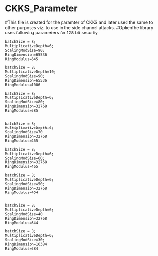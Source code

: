 # CKKS_Parameter
#This file is created for the paramter of CKKS and later used the same to other purposes viz. to use in the side channel attacks.
#Ophenfhe library uses following parameters for 128 bit security 

    batchSize = 8;
    MultiplicativeDepth=6;
    ScalingModSize=90;
    RingDimension=65536
    RingModulus=645

    batchSize = 8;
    MultiplicativeDepth=10;
    ScalingModSize=90;
    RingDimension=65536
    RingModulus=1006
    
    batchSize = 8;
    MultiplicativeDepth=6;
    ScalingModSize=80;
    RingDimension=32768
    RingModulus=585
    
    
    batchSize = 8;
    MultiplicativeDepth=6;
    ScalingModSize=70
    RingDimension=32768
    RingModulus=465
    
    batchSize = 8;
    MultiplicativeDepth=6;
    ScalingModSize=60;
    RingDimension=32768
    RingModulus=465
    
    batchSize = 8;
    MultiplicativeDepth=6;
    ScalingModSize=50;
    RingDimension=32768
    RingModulus=404
    
    
    batchSize = 8;
    MultiplicativeDepth=6;
    ScalingModSize=40
    RingDimension=32768
    RingModulus=344
    
    batchSize = 8;
    MultiplicativeDepth=6;
    ScalingModSize=30;
    RingDimension=16384
    RingModulus=284
    
